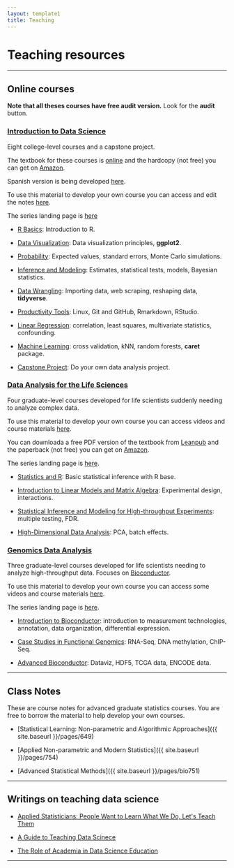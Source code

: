 ```yaml
---
layout: template1
title: Teaching
---
```


# Teaching resources

----

## Online courses

__Note that all theses courses have free audit version.__ Look for the **audit** button.

### [Introduction to Data Science](https://www.edx.org/professional-certificate/harvardx-data-science)

Eight college-level courses and a capstone project.

The textbook for these courses is [online](https://rafalab.github.io/dsbook/) and the hardcopy (not free) you can get on [Amazon](https://www.amazon.com/dp/0367357984/ref=cm_sw_em_r_mt_dp_U_uhuCEbB0HAJ9H).

Spanish version is being developed [here](https://github.com/rafalab/dslibro).

To use this material to develop your own course you can access and edit the notes [here](https://github.com/rafalab/dsbook).

The series landing page is [here](https://www.edx.org/professional-certificate/harvardx-data-science)

* [R Basics](https://www.edx.org/course/data-science-r-basics): Introduction to R.

* [Data Visualization](https://www.edx.org/course/data-science-visualization): Data visualization principles, __ggplot2__.

* [Probability](https://www.edx.org/course/data-science-probability): Expected values, standard errors, Monte Carlo simulations.

* [Inference and Modeling](https://www.edx.org/course/data-science-inference-and-modeling): Estimates, statistical tests, models, Bayesian statistics. 

* [Data Wrangling](https://www.edx.org/course/data-science-wrangling): Importing data, web scraping, reshaping data, __tidyverse__.

* [Productivity Tools](https://www.edx.org/course/data-science-productivity-tools): Linux, Git and GitHub, Rmarkdown, RStudio.

* [Linear Regression](https://www.edx.org/course/data-science-linear-regression): correlation, least squares, multivariate statistics, confounding.

* [Machine Learning](https://www.edx.org/course/data-science-machine-learning): cross validation, kNN, random forests, __caret__ package.

* [Capstone Project](https://www.edx.org/course/data-science-capstone): Do your own data analysis project.

### [Data Analysis for the Life Sciences](https://www.edx.org/professional-certificate/harvardx-data-analysis-for-life-sciences)
 
Four graduate-level courses developed for life scientists suddenly needing to analyze complex data.

To use this material to develop your own course you can access videos and course materials [here](http://rafalab.github.io/pages/harvardx.html).

You can downloada a free PDF version of the textbook from [Leanpub](https://leanpub.com/dataanalysisforthelifesciences) and the paperback  (not free) you can get on [Amazon](https://www.amazon.com/dp/1498775675/ref=cm_sw_em_r_mt_dp_U_cjuCEb0PPPM4Z).

The series landing page is [here](https://www.edx.org/professional-certificate/harvardx-data-analysis-for-life-sciences).

* [Statistics and R](https://www.edx.org/course/statistics-and-r): Basic statistical inference with R base.

* [Introduction to Linear Models and Matrix Algebra](https://www.edx.org/course/introduction-to-linear-models-and-matrix-algebra): Experimental design, interactions.

* [Statistical Inference and Modeling for High-throughput Experiments](https://www.edx.org/course/statistical-inference-and-modeling-for-high-throug): multiple testing, FDR.

* [High-Dimensional Data Analysis](https://www.edx.org/course/high-dimensional-data-analysis): PCA, batch effects. 
 
### [Genomics Data Analysis](https://www.edx.org/xseries/genomics-data-analysis)

Three graduate-level courses developed for life scientists needing to analyze high-throughput data. Focuses on [Bioconductor](https://www.bioconductor.org/).

To use this material to develop your own course you can access some videos and course materials [here](https://www.edx.org/professional-certificate/harvardx-data-analysis-for-genomics).

The series landing page is [here](https://www.edx.org/professional-certificate/harvardx-data-analysis-for-genomics).

* [Introduction to Bioconductor](https://www.edx.org/course/introduction-to-bioconductor-annotation-and-analys): introduction to measurement technologies, annotation, data organization, differential expression.

*  [Case Studies in Functional Genomics](https://www.edx.org/course/case-studies-in-functional-genomics): RNA-Seq, DNA methylation, ChIP-Seq.

* [Advanced Bioconductor](https://www.edx.org/course/advanced-bioconductor): Dataviz, HDF5, TCGA data, ENCODE data.

----

## Class Notes

These are course notes for advanced graduate statistics courses. You are free to borrow the material to help develop your own courses.

* [Statistical Learning: Non-parametric and  Algorithmic Approaches]({{ site.baseurl }}/pages/649)

* [Applied Non-parametric and Modern Statistics]({{ site.baseurl }}/pages/754)

* [Advanced Statistical Methods]({{ site.baseurl }}/pages/bio751)

----

## Writings on teaching data science

* [Applied Statisticians: People Want to Learn What We Do, Let's Teach Them](http://simplystatistics.org/2014/09/15/applied-statisticians-people-want-to-learn-what-we-do-lets-teach-them/)

* [A Guide to Teaching Data Scinece](https://amstat.tandfonline.com/doi/abs/10.1080/00031305.2017.1356747#.XnDhTpNKjOQ)

* [The Role of Academia in Data Science Education](https://hdsr.mitpress.mit.edu/pub/gg6swfqh)

----


